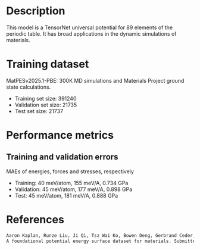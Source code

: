 # Description

This model is a TensorNet universal potential for 89 elements of the periodic table. It has broad applications in the
dynamic simulations of materials.  

# Training dataset

MatPESv2025.1-PBE: 300K MD simulations and Materials Project ground state calculations.
- Training set size: 391240
- Validation set size: 21735
- Test set size: 21737

# Performance metrics

## Training and validation errors

MAEs of energies, forces and stresses, respectively
- Training: 40 meV/atom, 155 meV/A, 0.734 GPa
- Validation: 45 meV/atom, 177 meV/A, 0.898 GPa
- Test: 45 meV/atom, 181 meV/A, 0.888 GPa

# References

```txt
Aaron Kaplan, Runze Liu, Ji Qi, Tsz Wai Ko, Bowen Deng, Gerbrand Ceder, Kristin A. Persson, Shyue Ping Ong.
A foundational potential energy surface dataset for materials. Submitted.
```
